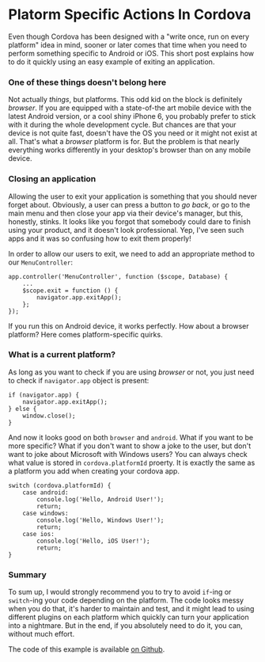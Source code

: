 # Platorm Specific Actions In Cordova

Even though Cordova has been designed with a "write once, run on every platform" idea in mind, sooner or later comes that time when you need to perform something specific to Android or iOS. This short post explains how to do it quickly using an easy example of exiting an application.

### One of these things doesn't belong here

Not actually _things_, but platforms. This odd kid on the block is definitely _browser_. If you are equipped with a state-of-the art mobile device with the latest Android version, or a cool shiny iPhone 6, you probably prefer to stick with it during the whole development cycle. But chances are that your device is not quite fast, doesn't have the OS you need or it might not exist at all. That's what a _browser_ platform is for. But the problem is that nearly everything works differently in your desktop's browser than on any mobile device.

### Closing an application

Allowing the user to exit your application is something that you should never forget about. Obviously, a user can press a button to _go back_, or go to the main menu and then close your app via their device's manager, but this, honestly, stinks. It looks like you forgot that somebody could dare to finish using your product, and it doesn't look professional. Yep, I've seen such apps and it was so confusing how to exit them properly!

In order to allow our users to exit, we need to add an appropriate method to our `MenuController`:

    app.controller('MenuController', function ($scope, Database) {
        ...
        $scope.exit = function () {
            navigator.app.exitApp();
        };
    });

If you run this on Android device, it works perfectly. How about a browser platform? Here comes platform-specific quirks.

### What is a current platform?

As long as you want to check if you are using _browser_ or not, you just need to check if `navigator.app` object is present:

    if (navigator.app) {
        navigator.app.exitApp();
    } else {
        window.close();
    }

And now it looks good on both `browser` and `android`. What if you want to be more specific? What if you don't want to show a joke to the user, but don't want to joke about Microsoft with Windows users? You can always check what value is stored in `cordova.platformId` proerty. It is exactly the same as a platform you add when creating your cordova app.

    switch (cordova.platformId) {
        case android:
            console.log('Hello, Android User!');
            return;
        case windows:
            console.log('Hello, Windows User!');
            return;
        case ios:
            console.log('Hello, iOS User!');
            return;
    }

### Summary

To sum up, I would strongly recommend you to try to avoid `if`-ing or `switch`-ing your code depending on the platform. The code looks messy when you do that, it's harder to maintain and test, and it might lead to using different plugins on each platform which quickly can turn your application into a nightmare. But in the end, if you absolutely need to do it, you can, without much effort.

The code of this example is available [on Github](https://github.com/mycodesmells/cordova-crud).
